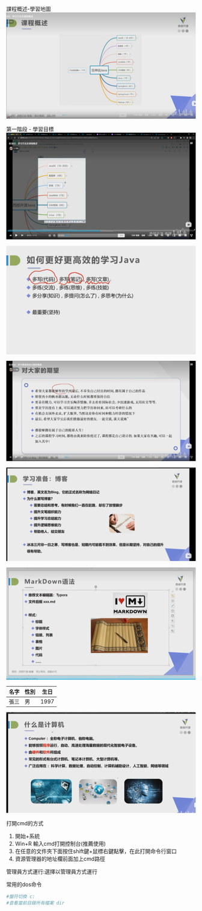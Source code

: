 課程概述-學習地圖
![img.png](img.png)

第一階段 - 學習目標
![img_1.png](img_1.png)

![img_2.png](img_2.png)

![img_3.png](img_3.png)

![img_4.png](img_4.png)

![img_10.png](img_10.png)



名字|性別|生日
--|--|--|
張三|男|1997|

![img_11.png](img_11.png)

打開cmd的方式
1. 開始+系統
2. Win+R 輸入cmd打開控制台(推薦使用)
3. 在任意的文件夾下面按住shift鍵+鼠標右鍵點擊，在此打開命令行窗口
4. 資源管理器的地址欄前面加上cmd路徑

管理員方式運行:選擇以管理員方式運行

常用的dos命令

```bash
#盤符切換 c:
#查看當前目錄所有檔案 dir


```

